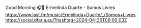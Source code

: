 Good Morning 🎧🎵 Ermelinda Duarte - Somos Livres  https://www.last.fm/music/Ermelinda+Duarte/_/Somos+Livres https://social.dfaria.eu/?hashtag=2024-04-25T06:00:03Z